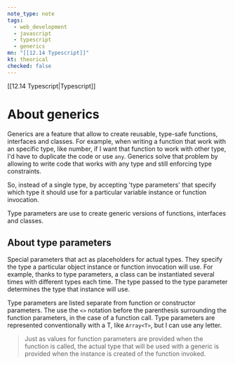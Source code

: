 ```yaml
---
note_type: note
tags:
  - web_development
  - javascript
  - typescript
  - generics
mn: "[[12.14 Typescript]]"
kt: theorical
checked: false
---
```

[[12.14 Typescript|Typescript]]

# About generics
Generics are a feature that allow to create reusable, type-safe functions, interfaces and classes. For example, when writing a function that work with an specific type, like number, if I want that function to work with other type, I'd have to duplicate the code or use `any`. Generics solve that problem by allowing to write code that works with any type and still enforcing type constraints. 

So, instead of a single type, by accepting 'type parameters' that specify which type it should use for a particular variable instance or function invocation. 

Type parameters are use to create generic versions of functions, interfaces and classes. 
## About type parameters
Special parameters that act as placeholders for actual types. They specify the type a particular object instance or function invocation will use. For example, thanks to type parameters, a class can be instantiated several times with different types each time. The type passed to the type parameter determines the type that instance will use. 

Type parameters are listed separate from function or constructor parameters. The use the `<>` notation before the parenthesis surrounding the function parameters, in the case of a function call. Type parameters are represented conventionally with a T, like `Array<T>`, but I can use any letter. 

>Just as values for function parameters are provided when the function is called, the actual type that will be used with a generic is provided when the instance is created of the function invoked. 

